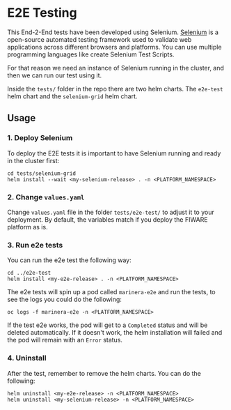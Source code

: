 # E2E Testing

This End-2-End tests have been developed using Selenium. [Selenium](https://www.selenium.dev/documentation/) is a open-source automated testing framework used to validate web applications across different browsers and platforms. You can use multiple programming languages like create Selenium Test Scripts.

For that reason we need an instance of Selenium running in the cluster, and then we can run our test using it.

Inside the `tests/` folder in the repo there are two helm charts. The `e2e-test` helm chart and the `selenium-grid` helm chart.

## Usage

### 1. Deploy Selenium
To deploy the E2E tests it is important to have Selenium running and ready in the cluster first:

```shell
cd tests/selenium-grid
helm install --wait <my-selenium-release> . -n <PLATFORM_NAMESPACE>
```

### 2. Change `values.yaml`

Change `values.yaml` file in the folder `tests/e2e-test/` to adjust it to your deployment. By default, the variables match if you deploy the FIWARE platform as is.

### 3. Run e2e tests

You can run the e2e test the following way:

```shell
cd ../e2e-test
helm install <my-e2e-release> . -n <PLATFORM_NAMESPACE>
```

The e2e tests will spin up a pod called `marinera-e2e` and run the tests, to see the logs you could do the following:

```shell
oc logs -f marinera-e2e -n <PLATFORM_NAMESPACE>
```

If the test e2e works, the pod will get to a `Completed` status and will be deleted automatically. If it doesn't work, the helm installation will failed and the pod will remain with an `Error` status.

### 4. Uninstall
After the test, remember to remove the helm charts. You can do the following:

```shell
helm uninstall <my-e2e-release> -n <PLATFORM_NAMESPACE>
helm uninstall <my-selenium-release> -n <PLATFORM_NAMESPACE>
```
